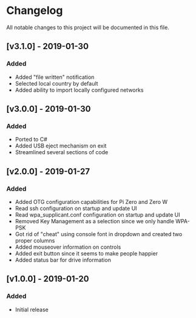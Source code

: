 # Changelog
All notable changes to this project will be documented in this file.

## [v3.1.0] - 2019-01-30
### Added
- Added "file written" notification
- Selected local country by default
- Added ability to import locally configured networks

## [v3.0.0] - 2019-01-30
### Added
- Ported to C#
- Added USB eject mechanism on exit
- Streamlined several sections of code

## [v2.0.0] - 2019-01-27
### Added
- Added OTG configuration capabilities for Pi Zero and Zero W
- Read ssh configuration on startup and update UI
- Read wpa_supplicant.conf configuration on startup and update UI
- Removed Key Management as a selection since we only handle WPA-PSK
- Got rid of "cheat" using console font in dropdown and created two proper columns
- Added mouseover information on controls
- Added exit button since it seems to make people happier
- Added status bar for drive information

## [v1.0.0] - 2019-01-20
### Added
- Initial release
